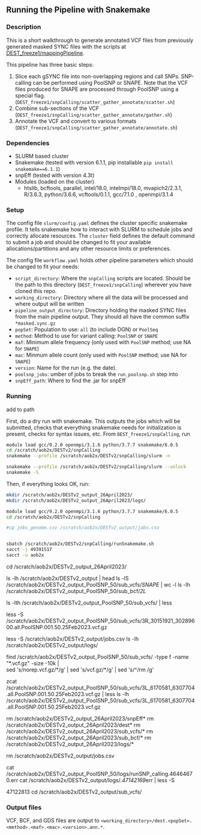 ## Running the Pipeline with Snakemake

### Description
This is a short walkthrough to generate annotated VCF files from previously generated masked SYNC files with the scripts at [DEST_freeze1/mappingPipeline](https://github.com/DEST-bio/DEST_freeze1/tree/main/mappingPipeline).

This pipeline has three basic steps:
  1. Slice each gSYNC file into non-overlapping regions and call SNPs. SNP-calling can be performed using PoolSNP or SNAPE. Note that the VCF files produced for SNAPE are processed through PoolSNP using a special flag. (`DEST_freeze1/snpCalling/scatter_gather_annotate/scatter.sh`)
  2. Combine sub-sections of the VCF (`DEST_freeze1/snpCalling/scatter_gather_annotate/gather.sh`)
  3. Annotate the VCF and convert to various formats (`DEST_freeze1/snpCalling/scatter_gather_annotate/annotate.sh`)

### Dependencies
 * SLURM based cluster
 * Snakemake (tested with version 6.1.1, pip installable `pip install snakemake==6.1.1`)
 * snpEff (tested with version 4.3t)
 * Modules (loaded on the cluster)
   * htslib, bcftools, parallel, intel/18.0, intelmpi/18.0, mvapich2/2.3.1, R/3.6.3, python/3.6.6, vcftools/0.1.1, gcc/7.1.0 , openmpi/3.1.4

### Setup
The config file `slurm/config.yaml` defines the cluster specific snakemake profile. It tells snakemake how to interact with SLURM to schedule jobs and correctly allocate resources. The `cluster` field defines the default command to submit a job and should be changed to fit your available allocations/partitions and any other resource limits or preferences.

The config file `workflow.yaml` holds other pipeline parameters which should be changed to fit your needs:
 * `script_directory`: Where the `snpCalling` scripts are located. Should be the path to this directory (`DEST_freeze1/snpCalling`) wherever you have cloned this repo.
 * `working_directory`: Directory where all the data will be processed and where output will be written
 * `pipeline_output_directory`: Directory holding the masked SYNC files from the main pipeline output. They should all have the common suffix `*masked.sync.gz`
 * `popSet`: Population to use: `all` (to include DGN) or `PoolSeq`
 * `method`: Method to use for variant calling: `PoolSNP` or `SNAPE`
 * `maf`: Minimum allele frequency (only used with `PoolSNP` method; use NA for `SNAPE`)
 * `mac`: Minmum allele count (only used with `PoolSNP` method; use NA for `SNAPE`)
 * `version`: Name for the run (e.g. the date).
 * `poolsnp_jobs`: umber of jobs to break the `run_poolsnp.sh` step into
 * `snpEff_path`: Where to find the .jar for snpEff

### Running

add to path

First, do a dry run with snakemake. This outputs the jobs which will be submitted, checks that everything snakemake needs for initialization is present, checks for syntax issues, etc. From `DEST_freeze1/snpCalling`, run

```bash
module load gcc/9.2.0 openmpi/3.1.6 python/3.7.7 snakemake/6.0.5
cd /scratch/aob2x/DESTv2/snpCalling
snakemake --profile /scratch/aob2x/DESTv2/snpCalling/slurm -n

snakemake --profile /scratch/aob2x/DESTv2/snpCalling/slurm --unlock
snakemake -S
```

Then, if everything looks OK, run:


```bash
mkdir /scratch/aob2x/DESTv2_output_26April2023/
mkdir /scratch/aob2x/DESTv2_output_26April2023/logs/

module load gcc/9.2.0 openmpi/3.1.6 python/3.7.7 snakemake/6.0.5
cd /scratch/aob2x/DESTv2/snpCalling

#cp jobs_genome.csv /scratch/aob2x/DESTv2_output/jobs.csv


sbatch /scratch/aob2x/DESTv2/snpCalling/runSnakemake.sh
sacct -j 49391517
sacct -u aob2x
```












cd /scratch/aob2x/DESTv2_output_26April2023/

ls -lh /scratch/aob2x/DESTv2_output | head
ls -lS /scratch/aob2x/DESTv2_output_PoolSNP_50/sub_vcfs/*SNAPE* | wc -l
ls -lh /scratch/aob2x/DESTv2_output_PoolSNP_50/sub_bcf/*2L*

ls -lth /scratch/aob2x/DESTv2_output_PoolSNP_50/sub_vcfs/ | less

less -S /scratch/aob2x/DESTv2_output_PoolSNP_50/sub_vcfs/3R_30151921_30289600.all.PoolSNP.001.50.25Feb2023.vcf.gz

less -S /scratch/aob2x/DESTv2_output/jobs.csv
ls -lh /scratch/aob2x/DESTv2_output/logs/

find /scratch/aob2x/DESTv2_output_PoolSNP_50/sub_vcfs/ -type f -name "*.vcf.gz" -size -10k | \
sed 's/norep.vcf.gz/\*/g' | sed 's/vcf.gz/\*/g' | sed 's/^/rm /g'



zcat /scratch/aob2x/DESTv2_output_PoolSNP_50/sub_vcfs/3L_6170581_6307704.all.PoolSNP.001.50.25Feb2023.vcf.gz | less
ls -lh /scratch/aob2x/DESTv2_output_PoolSNP_50/sub_vcfs/3L_6170581_6307704.all.PoolSNP.001.50.25Feb2023.vcf.gz



 rm /scratch/aob2x/DESTv2_output_26April2023/snpEff*
 rm /scratch/aob2x/DESTv2_output_26April2023/dest*
 rm /scratch/aob2x/DESTv2_output_26April2023/sub_vcfs/*
 rm /scratch/aob2x/DESTv2_output_26April2023/sub_bcf/*
 rm /scratch/aob2x/DESTv2_output_26April2023/logs/*


rm /scratch/aob2x/DESTv2_output/jobs.csv

cat /scratch/aob2x/DESTv2_output_PoolSNP_50/logs/runSNP_calling.46464670.err
cat /scratch/aob2x/DESTv2_output/logs/*.47142169*err | less -S

47122813
cd /scratch/aob2x/DESTv2_output/sub_vcfs/

### Output files
VCF, BCF, and GDS files are output to `<working_directory>/dest.<popSet>.<method>.<maf>.<mac>.<version>.ann.*`.
